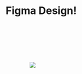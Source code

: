 <h1 align="center"><ul>Figma Design!</ul></hi> <br> <br>
<p align="center"><img src="https://iili.io/H1wqLVR.png"></p>
